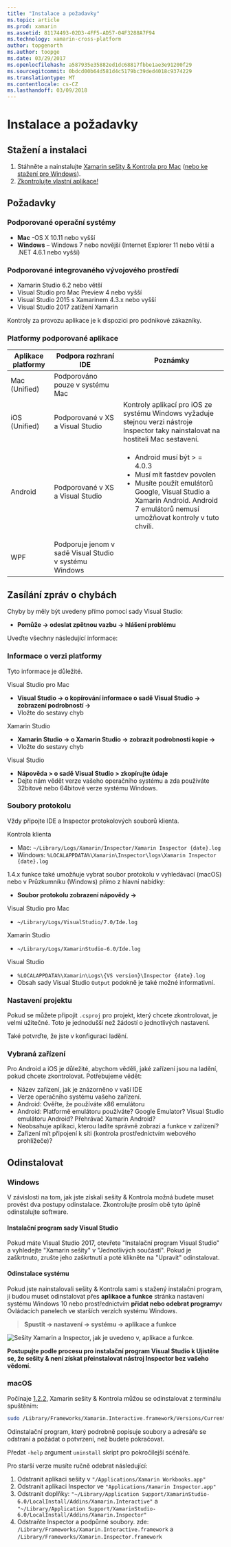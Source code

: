 ```yaml
---
title: "Instalace a požadavky"
ms.topic: article
ms.prod: xamarin
ms.assetid: 81174493-02D3-4FF5-AD57-04F3288A7F94
ms.technology: xamarin-cross-platform
author: topgenorth
ms.author: toopge
ms.date: 03/29/2017
ms.openlocfilehash: a587935e35882ed1dc68817fbbe1ae3e91200f29
ms.sourcegitcommit: 0bdcd00b64d581d4c5179bc39ded4018c9374229
ms.translationtype: MT
ms.contentlocale: cs-CZ
ms.lasthandoff: 03/09/2018
---
```

# <a name="installation-and-requirements"></a>Instalace a požadavky

<script> var inspectorOnLoad = (funkce) {var primaryTextBase = "Xamarin sešity & Inspector pro" var secondaryTextBase = "nebo stáhnout pro"; var inspectorDownloadUrlMac = "https://dl.xamarin.com/interactive/XamarinInteractive.pkg"; var inspectorDownloadUrlWin = "https://dl.xamarin.com/interactive/XamarinInteractive.msi";

  var aPrimary = document.getElementById("inspector-download-primary"); var aSecondary = document.getElementById("inspector-download-secondary");

  var aMac = aPrimary; var aWin = aSecondary; var macTextBase = primaryTextBase; var winTextBase = secondaryTextBase;

  Pokud (/win/i.test(navigator.platform.toLowerCase())) {aMac = aSecondary; aWin = aPrimary; macTextBase = secondaryTextBase; winTextBase = primaryTextBase;}

  aMac.href = inspectorDownloadUrlMac; aMac.text = macTextBase + " Mac"; aWin.href = inspectorDownloadUrlWin; aWin.text = winTextBase + " Windows"; };

document.addEventListener ("DOMContentLoaded", inspectorOnLoad);
</script>

## <a name="download-and-installation"></a>Stažení a instalaci

<ol>
  <li>Stáhněte a nainstalujte <a href="https://dl.xamarin.com/interactive/XamarinInteractive.pkg" id="inspector-download-primary">Xamarin sešity & Kontrola pro Mac</a> (<a href="https://dl.xamarin.com/interactive/XamarinInteractive.msi" id="inspector-download-secondary">nebo ke stažení pro Windows</a>).
  </li>
  <li><a href="~/tools/inspector/inspect.md"> Zkontrolujte vlastní aplikace!</a>
    </li>
</ol>

## <a name="requirements"></a>Požadavky

### <a name="supported-operating-systems"></a>Podporované operační systémy

- **Mac** -OS X 10.11 nebo vyšší
- **Windows** – Windows 7 nebo novější (Internet Explorer 11 nebo větší a .NET 4.6.1 nebo vyšší)

### <a name="supported-ides"></a>Podporované integrovaného vývojového prostředí

- Xamarin Studio 6.2 nebo větší
- Visual Studio pro Mac Preview 4 nebo vyšší
- Visual Studio 2015 s Xamarinem 4.3.x nebo vyšší
- Visual Studio 2017 zatížení Xamarin

Kontroly za provozu aplikace je k dispozici pro podnikové zákazníky.

<a name="supported-platforms" />

### <a name="supported-app-platforms"></a>Platformy podporované aplikace

<table>
<thead>
  <tr>
    <th>Aplikace platformy</th>
    <th>Podpora rozhraní IDE</th>
    <th>Poznámky</th>
  </tr>
</thead>
<tbody>
  <tr>
    <td>Mac (Unified)</td>
    <td>Podporováno pouze v systému Mac</td>
    <td/>
  </tr>
  <tr>
    <td>iOS (Unified)</td>
    <td>Podporované v XS a Visual Studio</td>
    <td>Kontroly aplikací pro iOS ze systému Windows vyžaduje stejnou verzi nástroje Inspector taky nainstalovat na hostiteli Mac sestavení.</td>
  </tr>
  <tr>
    <td>Android</td>
    <td>Podporované v XS a Visual Studio</td>
    <td>
      <ul>
        <li>Android musí být > = 4.0.3</li>
        <li>Musí mít fastdev povolen</li>
        <li>Musíte použít emulátorů Google, Visual Studio a Xamarin Android. Android 7 emulátorů nemusí umožňovat kontroly v tuto chvíli.</li>
      </ul>
    </td>
  </tr>
  <tr>
    <td>WPF</td>
    <td>Podporuje jenom v sadě Visual Studio v systému Windows</td>
    <td/>
  </tr>
</tbody>
</table>

<a name="reporting-bugs" />

## <a name="reporting-bugs"></a>Zasílání zpráv o chybách

Chyby by měly být uvedeny přímo pomocí sady Visual Studio:

- **Pomůže → odeslat zpětnou vazbu → hlášení problému**

Uveďte všechny následující informace:

### <a name="platform-version-information"></a>Informace o verzi platformy

Tyto informace je důležité.

Visual Studio pro Mac

- **Visual Studio → o kopírování informace o sadě Visual Studio → zobrazení podrobností →**
- Vložte do sestavy chyb

Xamarin Studio

- **Xamarin Studio → o Xamarin Studio → zobrazit podrobnosti kopie →**
- Vložte do sestavy chyb

Visual Studio

- **Nápověda > o sadě Visual Studio > zkopírujte údaje**
- Dejte nám vědět verze vašeho operačního systému a zda používáte 32bitové nebo 64bitové verze systému Windows.

### <a name="log-files"></a>Soubory protokolu

Vždy připojte IDE a Inspector protokolových souborů klienta.

Kontrola klienta

- Mac: `~/Library/Logs/Xamarin/Inspector/Xamarin Inspector {date}.log`
- Windows: `%LOCALAPPDATA%\Xamarin\Inspector\logs\Xamarin Inspector {date}.log`

1.4.x funkce také umožňuje vybrat soubor protokolu v vyhledávací (macOS) nebo v Průzkumníku (Windows) přímo z hlavní nabídky:

- **Soubor protokolu zobrazení nápovědy →**

Visual Studio pro Mac

- `~/Library/Logs/VisualStudio/7.0/Ide.log`

Xamarin Studio

- `~/Library/Logs/XamarinStudio-6.0/Ide.log`

Visual Studio

- `%LOCALAPPDATA%\Xamarin\Logs\{VS version}\Inspector {date}.log`
- Obsah sady Visual Studio `Output` podokně je také možné informativní.

### <a name="project-settings"></a>Nastavení projektu

Pokud se můžete připojit `.csproj` pro projekt, který chcete zkontrolovat, je velmi užitečné. Toto je jednodušší než žádostí o jednotlivých nastavení.

Také potvrďte, že jste v konfiguraci ladění.

### <a name="selected-devices"></a>Vybraná zařízení

Pro Android a iOS je důležité, abychom věděli, jaké zařízení jsou na ladění, pokud chcete zkontrolovat. Potřebujeme vědět:

- Název zařízení, jak je znázorněno v vaší IDE
- Verze operačního systému vašeho zařízení.
- Android: Ověřte, že používáte x86 emulátoru
- Android: Platformě emulátoru používáte? Google Emulator? Visual Studio emulátoru Android? Přehrávač Xamarin Android?
- Neobsahuje aplikaci, kterou ladíte správně zobrazí a funkce v zařízení?
- Zařízení mít připojení k síti (kontrola prostřednictvím webového prohlížeče)?

[client-bugs]: https://github.com/Microsoft/workbooks/issues/new

## <a name="uninstall"></a>Odinstalovat

### <a name="windows"></a>Windows

V závislosti na tom, jak jste získali sešity & Kontrola možná budete muset provést dva postupy odinstalace. Zkontrolujte prosím obě tyto úplně odinstalujte software.

#### <a name="visual-studio-installer"></a>Instalační program sady Visual Studio

Pokud máte Visual Studio 2017, otevřete "Instalační program Visual Studio" a vyhledejte "Xamarin sešity" v "Jednotlivých součástí". Pokud je zaškrtnuto, zrušte jeho zaškrtnutí a poté klikněte na "Upravit" odinstalovat.

#### <a name="system-uninstall"></a>Odinstalace systému

Pokud jste nainstalovali sešity & Kontrola sami s stažený instalační program, ji budou muset odinstalovat přes **aplikace a funkce** stránka nastavení systému Windows 10 nebo prostřednictvím **přidat nebo odebrat programy**v Ovládacích panelech ve starších verzích systému Windows.

> **Spustit → nastavení → systému → aplikace a funkce**

![](install-images/windows-remove.png "Sešity Xamarin a Inspector, jak je uvedeno v, aplikace a funkce.")

**Postupujte podle procesu pro instalační program Visual Studio k Ujistěte se, že sešity & není získat přeinstalovat nástroj Inspector bez vašeho vědomí.**

### <a name="macos"></a>macOS

Počínaje [1.2.2](https://developer.xamarin.com/releases/interactive/interactive-1.2/), Xamarin sešity & Kontrola můžou se odinstalovat z terminálu spuštěním:

```bash
sudo /Library/Frameworks/Xamarin.Interactive.framework/Versions/Current/uninstall
```

Odinstalační program, který podrobně popisuje soubory a adresáře se odstraní a požádat o potvrzení, než budete pokračovat.

Předat `-help` argument `uninstall` skript pro pokročilejší scénáře.

Pro starší verze musíte ručně odebrat následující:

1. Odstranit aplikaci sešity v `"/Applications/Xamarin Workbooks.app"`
2. Odstranit aplikaci Inspector ve `"Applications/Xamarin Inspector.app"`
2. Odstranit doplňky: `"~/Library/Application Support/XamarinStudio-6.0/LocalInstall/Addins/Xamarin.Interactive"` a `"~/Library/Application Support/XamarinStudio-6.0/LocalInstall/Addins/Xamarin.Inspector"`
3. Odstraňte Inspector a podpůrné soubory. zde: `/Library/Frameworks/Xamarin.Interactive.framework` a `/Library/Frameworks/Xamarin.Inspector.framework`

